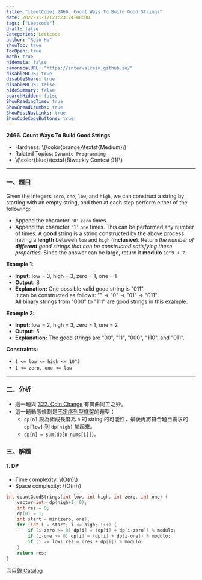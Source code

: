 ```yaml
---
title: "[LeetCode] 2466. Count Ways To Build Good Strings"
date: 2022-11-17T21:23:24+08:00
tags: ["Leetcode"]
draft: false
Categories: Leetcode
author: "Rain Hu"
showToc: true
TocOpen: true
math: true
hidemeta: false
canonicalURL: "https://intervalrain.github.io/"
disableHLJS: true
disableShare: true
disableHLJS: false
hideSummary: false
searchHidden: false
ShowReadingTime: true
ShowBreadCrumbs: true
ShowPostNavLinks: true
ShowCodeCopyButtons: true
---
```

**2466. Count Ways To Build Good Strings**
+ Hardness: \\(\color{orange}\textsf{Medium}\\)
+ Ralated Topics: `Dynamic Programming`
+ \\(\color{blue}\textsf{Biweekly Contest 91}\\)
---
### 一、題目
Given the integers `zero`, `one`, `low`, and `high`, we can construct a string by starting with an empty string, and then at each step perform either of the following:
+ Append the character `'0'` `zero` times.
+ Append the character `'1'` `one` times.
This can be performed any number of times.
A **good** string is a string constructed by the above process having a **length** between `low` and `high` (**inclusive**).
Return *the number of ***different*** good strings that can be constructed satisfying these properties*. Since the answer can be large, return it **modulo** `10^9 + 7`.

**Example 1:**  
+ **Input:** low = 3, high = 3, zero = 1, one = 1
+ **Output:** 8
+ **Explanation:** One possible valid good string is "011".   
It can be constructed as follows: "" -> "0" -> "01" -> "011".   
All binary strings from "000" to "111" are good strings in this example.  

**Example 2:**
+ **Input:** low = 2, high = 3, zero = 1, one = 2
+ **Output:** 5
+ **Explanation:** The good strings are "00", "11", "000", "110", and "011".

**Constraints:**
+ `1 <= low <= high <= 10^5`
+ `1 <= zero, one <= low`

---

### 二、分析
+ 這一題與 [322. Coin Change](/posts/leetcode/322) 有異曲同工之妙。
+ 這一題動態規劃是[不定序列型框架](/posts/cs/algo/dp/#2-%E4%B8%8D%E5%AE%9A%E5%BA%8F%E5%88%97%E5%9E%8Blis)的題型：
    + `dp[n]` 設為組成長度為 `n` 的 string 的可能性，最後再將符合題目需求的 `dp[low]` 到 `dp[high]` 加起來。
    + `dp[n] = sum(dp[n-nums[i]])`。


### 三、解題
#### 1. DP
+ Time complexity: \\(O(n)\\)
+ Space complexity: \\(O(n)\\)
```C++
int countGoodStrings(int low, int high, int zero, int one) {
    vector<int> dp(high+1, 0);
    int res = 0;
    dp[0] = 1;
    int start = min(zero, one);
    for (int i = start; i <= high; i++) {
        if (i-zero >= 0) dp[i] = (dp[i] + dp[i-zero]) % modulo;
        if (i-one >= 0) dp[i] = (dp[i] + dp[i-one]) % modulo;
        if (i >= low) res = (res + dp[i]) % modulo;
    }
    return res;
}
```
[回目錄 Catalog](/posts/leetcode)